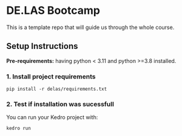 # DE.LAS Bootcamp

This is a template repo that will guide us through the whole course.

## Setup Instructions

**Pre-requirements:** having python < 3.11 and python >=3.8 installed.

### 1. Install project requirements

````
pip install -r delas/requirements.txt
````

### 2. Test if installation was sucessfull

You can run your Kedro project with:

```
kedro run
```
